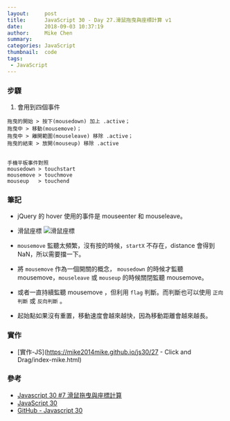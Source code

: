 ```yaml
---
layout:     post
title:      JavaScript 30 - Day 27.滑鼠拖曳與座標計算 v1
date:       2018-09-03 10:37:19
author:     Mike Chen
summary:    
categories: JavaScript
thumbnail:  code
tags:
 - JavaScript
---
```


### 步驟
1. 會用到四個事件

```
拖曳的開始 > 按下(mousedown) 加上 .active；
拖曳中 > 移動(mousemove)；
拖曳中 > 離開範圍(mouseleave) 移除 .active；
拖曳的結束 > 放開(mouseup) 移除 .active


手機平板事件對照
mousedown > touchstart
mousemove > touchmove
mouseup   > touchend

```



### 筆記

* jQuery 的 hover 使用的事件是 mouseenter 和 mouseleave。

* 滑鼠座標
![滑鼠座標](https://i.imgur.com/Aa2GmMj.png)

* `mousemove` 監聽太頻繁，沒有按的時候，`startX` 不存在，distance 會得到 NaN，所以需要擋一下。

* 將 `mousemove` 作為一個開關的概念， `mousedown` 的時候才監聽 mousemove，`mouseleave` 或 `mouseup` 的時候關閉監聽 mousemove。

* 或者一直持續監聽 mousemove ，但利用 `flag` 判斷。而判斷也可以使用 `正向判斷` 或 `反向判斷` 。

* 起始點如果沒有重置，移動速度會越來越快，因為移動距離會越來越長。





### 實作
* [實作-JS](https://mike2014mike.github.io/js30/27 - Click and Drag/index-mike.html)



### 參考
* [Javascript 30 #7 滑鼠拖曳與座標計算](https://www.youtube.com/watch?v=atROpB2VcAE)
* [JavaScript 30](https://javascript30.com/)
* [GitHub - Javascript 30](https://github.com/wesbos/JavaScript30)